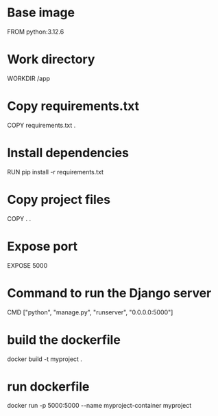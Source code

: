 
# Base image
FROM python:3.12.6

# Work directory
WORKDIR /app

# Copy requirements.txt
COPY requirements.txt .

# Install dependencies
RUN pip install -r requirements.txt

# Copy project files
COPY . .

# Expose port
EXPOSE 5000

# Command to run the Django server
CMD ["python", "manage.py", "runserver", "0.0.0.0:5000"]



# build the dockerfile
docker build -t myproject .


# run dockerfile
docker run -p 5000:5000 --name myproject-container myproject
